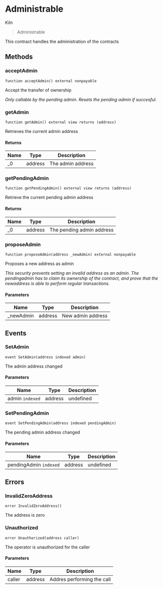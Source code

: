 # Administrable

*Kiln*

> Administrable

This contract handles the administration of the contracts



## Methods

### acceptAdmin

```solidity
function acceptAdmin() external nonpayable
```

Accept the transfer of ownership

*Only callable by the pending admin. Resets the pending admin if succesful.*


### getAdmin

```solidity
function getAdmin() external view returns (address)
```

Retrieves the current admin address




#### Returns

| Name | Type | Description |
|---|---|---|
| _0 | address | The admin address |

### getPendingAdmin

```solidity
function getPendingAdmin() external view returns (address)
```

Retrieve the current pending admin address




#### Returns

| Name | Type | Description |
|---|---|---|
| _0 | address | The pending admin address |

### proposeAdmin

```solidity
function proposeAdmin(address _newAdmin) external nonpayable
```

Proposes a new address as admin

*This security prevents setting an invalid address as an admin. The pendingadmin has to claim its ownership of the contract, and prove that the newaddress is able to perform regular transactions.*

#### Parameters

| Name | Type | Description |
|---|---|---|
| _newAdmin | address | New admin address |



## Events

### SetAdmin

```solidity
event SetAdmin(address indexed admin)
```

The admin address changed



#### Parameters

| Name | Type | Description |
|---|---|---|
| admin `indexed` | address | undefined |

### SetPendingAdmin

```solidity
event SetPendingAdmin(address indexed pendingAdmin)
```

The pending admin address changed



#### Parameters

| Name | Type | Description |
|---|---|---|
| pendingAdmin `indexed` | address | undefined |



## Errors

### InvalidZeroAddress

```solidity
error InvalidZeroAddress()
```

The address is zero




### Unauthorized

```solidity
error Unauthorized(address caller)
```

The operator is unauthorized for the caller



#### Parameters

| Name | Type | Description |
|---|---|---|
| caller | address | Addres performing the call |


